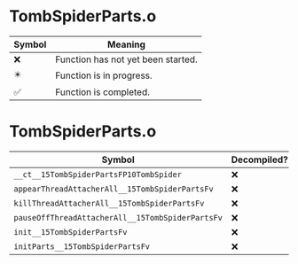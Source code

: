 # TombSpiderParts.o
| Symbol | Meaning 
| ------------- | ------------- 
| :x: | Function has not yet been started. 
| :eight_pointed_black_star: | Function is in progress. 
| :white_check_mark: | Function is completed. 


# TombSpiderParts.o
| Symbol | Decompiled? |
| ------------- | ------------- |
| `__ct__15TombSpiderPartsFP10TombSpider` | :x: |
| `appearThreadAttacherAll__15TombSpiderPartsFv` | :x: |
| `killThreadAttacherAll__15TombSpiderPartsFv` | :x: |
| `pauseOffThreadAttacherAll__15TombSpiderPartsFv` | :x: |
| `init__15TombSpiderPartsFv` | :x: |
| `initParts__15TombSpiderPartsFv` | :x: |

